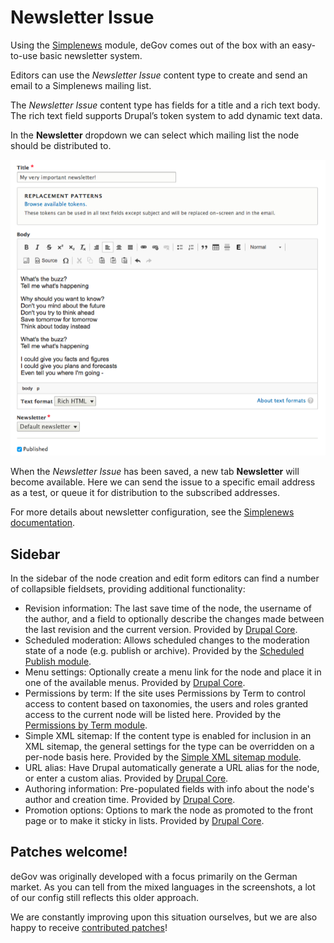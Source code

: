 # Newsletter Issue

Using the [Simplenews](https://www.drupal.org/project/simplenews) module, deGov comes out of the box with an easy-to-use basic newsletter system.

Editors can use the *Newsletter Issue* content type to create and send an email to a Simplenews mailing list.

The *Newsletter Issue* content type has fields for a title and a rich text body. The rich text field supports Drupal’s token system to add dynamic text data.

In the **Newsletter** dropdown we can select which mailing list the node should be distributed to.

![](../img/content_types/degov_content_newsletter_issue_form.png)

When the *Newsletter Issue* has been saved, a new tab **Newsletter** will become available. Here we can send the issue to a specific email address as a test, or queue it for distribution to the subscribed addresses.

For more details about newsletter configuration, see the [Simplenews documentation](https://www.drupal.org/node/197057).

## Sidebar

In the sidebar of the node creation and edit form editors can find a number of collapsible fieldsets, providing additional functionality:

* Revision information: The last save time of the node, the username of the author, and a field to optionally describe the changes made between the last revision and the current version. Provided by [Drupal Core](https://www.drupal.org/docs/8/administering-a-drupal-8-site/node-revisions).
* Scheduled moderation: Allows scheduled changes to the moderation state of a node (e.g. publish or archive). Provided by the [Scheduled Publish module](https://www.drupal.org/project/scheduled_publish).
* Menu settings: Optionally create a menu link for the node and place it in one of the available menus. Provided by [Drupal Core](https://www.drupal.org/docs/user_guide/en/menu-link-from-content.html).
* Permissions by term: If the site uses Permissions by Term to control access to content based on taxonomies, the users and roles granted access to the current node will be listed here. Provided by the [Permissions by Term module](https://www.drupal.org/project/permissions_by_term).
* Simple XML sitemap: If the content type is enabled for inclusion in an XML sitemap, the general settings for the type can be overridden on a per-node basis here. Provided by the [Simple XML sitemap module](https://www.drupal.org/project/simple_sitemap).
* URL alias: Have Drupal automatically generate a URL alias for the node, or enter a custom alias. Provided by [Drupal Core](https://www.drupal.org/docs/user_guide/en/content-create.html).
* Authoring information: Pre-populated fields with info about the node's author and creation time. Provided by [Drupal Core](https://www.drupal.org/docs/user_guide/en/content-create.html).
* Promotion options: Options to mark the node as promoted to the front page or to make it sticky in lists. Provided by [Drupal Core](https://www.drupal.org/docs/user_guide/en/content-create.html).

## Patches welcome!

deGov was originally developed with a focus primarily on the German market. As you can tell from the mixed languages in the screenshots, a lot of our config​ still reflects this older approach.

We are constantly improving upon this situation ourselves, but we are also happy to receive [contributed patches](https://www.drupal.org/project/issues/degov)!